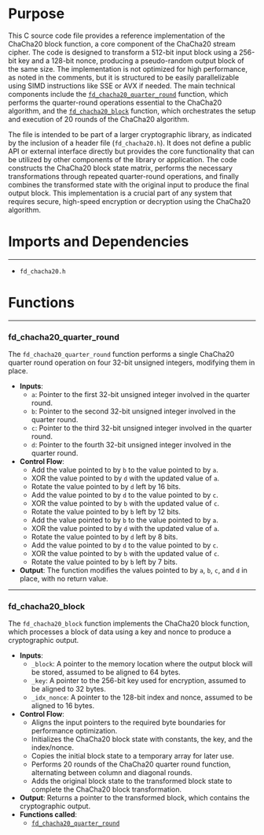 # Purpose
This C source code file provides a reference implementation of the ChaCha20 block function, a core component of the ChaCha20 stream cipher. The code is designed to transform a 512-bit input block using a 256-bit key and a 128-bit nonce, producing a pseudo-random output block of the same size. The implementation is not optimized for high performance, as noted in the comments, but it is structured to be easily parallelizable using SIMD instructions like SSE or AVX if needed. The main technical components include the [`fd_chacha20_quarter_round`](#fd_chacha20_quarter_round) function, which performs the quarter-round operations essential to the ChaCha20 algorithm, and the [`fd_chacha20_block`](#fd_chacha20_block) function, which orchestrates the setup and execution of 20 rounds of the ChaCha20 algorithm.

The file is intended to be part of a larger cryptographic library, as indicated by the inclusion of a header file (`fd_chacha20.h`). It does not define a public API or external interface directly but provides the core functionality that can be utilized by other components of the library or application. The code constructs the ChaCha20 block state matrix, performs the necessary transformations through repeated quarter-round operations, and finally combines the transformed state with the original input to produce the final output block. This implementation is a crucial part of any system that requires secure, high-speed encryption or decryption using the ChaCha20 algorithm.
# Imports and Dependencies

---
- `fd_chacha20.h`


# Functions

---
### fd\_chacha20\_quarter\_round<!-- {{#callable:fd_chacha20_quarter_round}} -->
The `fd_chacha20_quarter_round` function performs a single ChaCha20 quarter round operation on four 32-bit unsigned integers, modifying them in place.
- **Inputs**:
    - `a`: Pointer to the first 32-bit unsigned integer involved in the quarter round.
    - `b`: Pointer to the second 32-bit unsigned integer involved in the quarter round.
    - `c`: Pointer to the third 32-bit unsigned integer involved in the quarter round.
    - `d`: Pointer to the fourth 32-bit unsigned integer involved in the quarter round.
- **Control Flow**:
    - Add the value pointed to by `b` to the value pointed to by `a`.
    - XOR the value pointed to by `d` with the updated value of `a`.
    - Rotate the value pointed to by `d` left by 16 bits.
    - Add the value pointed to by `d` to the value pointed to by `c`.
    - XOR the value pointed to by `b` with the updated value of `c`.
    - Rotate the value pointed to by `b` left by 12 bits.
    - Add the value pointed to by `b` to the value pointed to by `a`.
    - XOR the value pointed to by `d` with the updated value of `a`.
    - Rotate the value pointed to by `d` left by 8 bits.
    - Add the value pointed to by `d` to the value pointed to by `c`.
    - XOR the value pointed to by `b` with the updated value of `c`.
    - Rotate the value pointed to by `b` left by 7 bits.
- **Output**: The function modifies the values pointed to by `a`, `b`, `c`, and `d` in place, with no return value.


---
### fd\_chacha20\_block<!-- {{#callable:fd_chacha20_block}} -->
The `fd_chacha20_block` function implements the ChaCha20 block function, which processes a block of data using a key and nonce to produce a cryptographic output.
- **Inputs**:
    - `_block`: A pointer to the memory location where the output block will be stored, assumed to be aligned to 64 bytes.
    - `_key`: A pointer to the 256-bit key used for encryption, assumed to be aligned to 32 bytes.
    - `_idx_nonce`: A pointer to the 128-bit index and nonce, assumed to be aligned to 16 bytes.
- **Control Flow**:
    - Aligns the input pointers to the required byte boundaries for performance optimization.
    - Initializes the ChaCha20 block state with constants, the key, and the index/nonce.
    - Copies the initial block state to a temporary array for later use.
    - Performs 20 rounds of the ChaCha20 quarter round function, alternating between column and diagonal rounds.
    - Adds the original block state to the transformed block state to complete the ChaCha20 block transformation.
- **Output**: Returns a pointer to the transformed block, which contains the cryptographic output.
- **Functions called**:
    - [`fd_chacha20_quarter_round`](#fd_chacha20_quarter_round)



